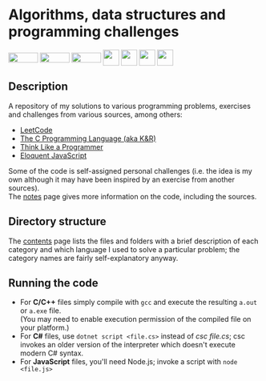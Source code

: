 # Algorithms, data structures and programming challenges

<img style="vertical-align: middle; height: 20px; width: 59px;" src="https://img.shields.io/badge/-Linux-grey?logo=linux" />
<img style="vertical-align: middle; height: 20px; width: 59px;" src="https://img.shields.io/badge/-macOS-black?logo=apple" />
<img style="vertical-align: middle; height: 20px; width: 59px;" src="https://img.shields.io/badge/-Windows-red" />
<img width="32" height="32" style="vertical-align: middle; height: 32px;" src="https://cdn.jsdelivr.net/gh/devicons/devicon@latest/icons/c/c-original.svg" />
<img width="32" height="32" style="vertical-align: middle; height: 32px;" src="https://cdn.jsdelivr.net/gh/devicons/devicon@latest/icons/cplusplus/cplusplus-original.svg" />
<img width="32" height="32" style="vertical-align: middle; height: 32px;" src="https://cdn.jsdelivr.net/gh/devicons/devicon@latest/icons/csharp/csharp-original.svg" />
<img width="32" height="32" style="vertical-align: middle; height: 32px;" src="https://cdn.jsdelivr.net/gh/devicons/devicon@latest/icons/javascript/javascript-original.svg" />


## Description

A repository of my solutions to various programming problems, exercises and challenges from various sources, among others:  

* [LeetCode](https://leetcode.com/)
* [The C Programming Language (aka K&R)](https://en.wikipedia.org/wiki/The_C_Programming_Language)  
* [Think Like a Programmer](https://nostarch.com/thinklikeaprogrammer)  
* [Eloquent JavaScript](https://eloquentjavascript.net/)

Some of the code is self-assigned personal challenges (i.e. the idea is my own although it may have been inspired by an exercise from another sources).  
The [notes](NOTES.md) page gives more information on the code, including the sources.


## Directory structure

The [contents](DIRECTORY.md) page lists the files and folders with a brief description of each category and which language I used to solve a particular problem; the category names are fairly self-explanatory anyway.  

## Running the code

* For **C/C++** files simply compile with `gcc` and execute the resulting `a.out` or `a.exe` file.  
(You may need to enable execution permission of the compiled file on your platform.)
* For **C#** files, use `dotnet script <file.cs>` instead of _csc file.cs_; csc invokes an older version of the interpreter which doesn't execute modern C# syntax.  
* For **JavaScript** files, you'll need Node.js; invoke a script with `node <file.js>`
